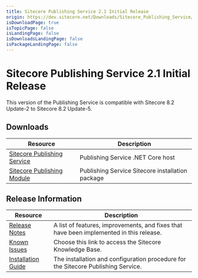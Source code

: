 ```yaml
---
title: Sitecore Publishing Service 2.1 Initial Release
origin: https://dev.sitecore.net/Downloads/Sitecore_Publishing_Service/21/Sitecore_Publishing_Service_21_Initial_Release.aspx
isDownloadPage: true
isTopicPage: false
isLandingPage: false
isDownloadsLandingPage: false
isPackageLandingPage: false
---
```


# Sitecore Publishing Service 2.1 Initial Release

This version of the Publishing Service is compatible with Sitecore 8.2 Update-2 to Sitecore 8.2 Update-5.

## Downloads

 | Resource | Description |
 | --- | --- |
 | [Sitecore Publishing Service](https://scdp.blob.core.windows.net/downloads/Sitecore%20Publishing%20Service/21/Sitecore%20Publishing%20Service%2021%20Initial%20Release/Secure/Sitecore%20Publishing%20Service%202.1.0%20rev.%20171009.zip) | Publishing Service .NET Core host |
 | [Sitecore Publishing Module](https://scdp.blob.core.windows.net/downloads/Sitecore%20Publishing%20Service/21/Sitecore%20Publishing%20Service%2021%20Initial%20Release/Secure/Sitecore%20Publishing%20Module%202.1.0%20rev.%20171009.zip) | Publishing Service Sitecore installation package |

## Release Information

 | Resource | Description |
 | --- | --- |
 | [Release Notes](/downloads/Sitecore_Publishing_Service/21/Sitecore_Publishing_Service_21_Initial_Release/Release_Notes) | A list of features, improvements, and fixes that have been implemented in this release. |
 | [Known Issues](https://kb.sitecore.net/articles/431510) | Choose this link to access the Sitecore Knowledge Base. |
 | [Installation Guide](https://scdp.blob.core.windows.net/downloads/Sitecore%20Publishing%20Service/21/Sitecore%20Publishing%20Service%2021%20Initial%20Release/Secure/Publishing-Service-Installation-and-Configuration-Guide-2.1.pdf) | The installation and configuration procedure for the Sitecore Publishing Service. |